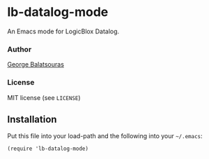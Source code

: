lb-datalog-mode
===============

An Emacs mode for LogicBlox Datalog.

### Author
[George Balatsouras](mailto:gbalats@di.uoa.gr)  

### License
MIT license (see `LICENSE`)

Installation
------------

Put this file into your load-path and the following into your `~/.emacs`:

    (require 'lb-datalog-mode)
